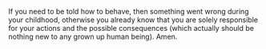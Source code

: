 If you need to be told how to behave, then something went wrong during your
childhood, otherwise you already know that you are solely responsible for
your actions and the possible consequences (which actually should be nothing
new to any grown up human being). Amen.

